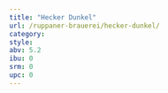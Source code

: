 ```yaml
---
title: "Hecker Dunkel"
url: /ruppaner-brauerei/hecker-dunkel/
category: 
style: 
abv: 5.2
ibu: 0
srm: 0
upc: 0
---
```


